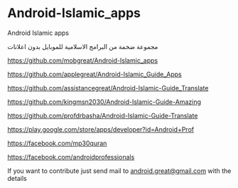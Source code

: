 # Android-Islamic_apps
Android Islamic apps



مجموعة ضخمة من البرامج الاسلامية للموبايل
بدون اعلانات

https://github.com/mobgreat/Android-Islamic_apps

https://github.com/applegreat/Android-Islamic_Guide_Apps

https://github.com/assistancegreat/Android-Islamic-Guide_Translate

https://github.com/kingmsn2030/Android-Islamic-Guide-Amazing

https://github.com/profdrbasha/Android-Islamic-Guide-Translate

https://play.google.com/store/apps/developer?id=Android+Prof

https://facebook.com/mp30quran

https://facebook.com/androidprofessionals


If you want to contribute just send mail to android.great@gmail.com with the details
